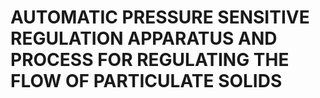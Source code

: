 # AUTOMATIC PRESSURE SENSITIVE REGULATION APPARATUS AND PROCESS FOR REGULATING THE FLOW OF PARTICULATE SOLIDS